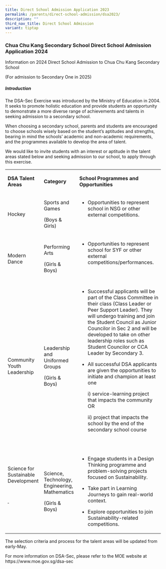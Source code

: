```yaml
---
title: Direct School Admission Application 2023
permalink: /parents/direct-school-admission/dsa2023/
description: ""
third_nav_title: Direct School Admission
variant: tiptap
---
```

<h3>Chua Chu Kang Secondary School Direct School Admission Application 2024</h3>
<p>Information on 2024 Direct School Admission to Chua Chu Kang Secondary
School&nbsp;</p>
<p>(For admission to Secondary One in 2025)</p>
<p></p>
<h5><strong>Introduction</strong></h5>
<p>The DSA-Sec Exercise was introduced by the Ministry of Education in 2004.
It seeks to promote holistic education and provide students an opportunity
to demonstrate a more diverse range of achievements and talents in seeking
admission to a secondary school.</p>
<p>When choosing a secondary school, parents and students are encouraged
to choose schools wisely based on the student’s aptitudes and strengths,
bearing in mind the schools’ academic and non-academic requirements, and
the programmes available to develop the area of talent.</p>
<p>We would like to invite students with an interest or aptitude in the talent
areas stated below and seeking admission to our school, to apply through
this exercise.</p>
<table>
<tbody>
<tr>
<td rowspan="1" colspan="1">
<p><strong>DSA Talent Areas</strong>
</p>
</td>
<td rowspan="1" colspan="1">
<p><strong>Category</strong>
</p>
</td>
<td rowspan="1" colspan="1">
<p><strong>School Programmes and Opportunities</strong>
</p>
</td>
</tr>
<tr>
<td rowspan="1" colspan="1">
<p>Hockey</p>
</td>
<td rowspan="1" colspan="1">
<p>Sports and Games</p>
<p>(Boys &amp; Girls)</p>
</td>
<td rowspan="1" colspan="1">
<ul data-tight="true" class="tight">
<li>
<p>Opportunities to represent school in NSG or other external competitions.</p>
</li>
</ul>
<p>&nbsp;</p>
</td>
</tr>
<tr>
<td rowspan="1" colspan="1">
<p>Modern Dance</p>
</td>
<td rowspan="1" colspan="1">
<p>Performing Arts</p>
<p>(Girls &amp; Boys)</p>
</td>
<td rowspan="1" colspan="1">
<ul data-tight="true" class="tight">
<li>
<p>Opportunities to represent school for SYF or other external competitions/performances.</p>
</li>
</ul>
<p>&nbsp;</p>
</td>
</tr>
<tr>
<td rowspan="1" colspan="1">
<p>Community Youth Leadership</p>
</td>
<td rowspan="1" colspan="1">
<p>Leadership and Uniformed Groups</p>
<p>(Girls &amp; Boys)</p>
</td>
<td rowspan="1" colspan="1">
<ul data-tight="true" class="tight">
<li>
<p>Successful applicants will be part of the Class Committee in their class
(Class Leader or Peer Support Leader). They will undergo training and join
the Student Council as Junior Councilor in Sec 2 and will be developed
to take on other leadership roles such as Student Councilor or CCA Leader
by Secondary 3.&nbsp;</p>
</li>
<li>
<p>All successful DSA applicants are given the opportunities to initiate
and champion at least one</p>
<p>i) service-learning project that impacts the community OR</p>
<p>ii) project that impacts the school&nbsp;by the end of the secondary school
course</p>
</li>
</ul>
<p>&nbsp;</p>
</td>
</tr>
<tr>
<td rowspan="1" colspan="1">
<p>Science for Sustainable Development</p>
<p>&nbsp;</p>
<p><s>&nbsp;</s>
</p>
<p>&nbsp;</p>
</td>
<td rowspan="1" colspan="1">
<p>Science, Technology, Engineering, Mathematics</p>
<p>(Girls &amp; Boys)</p>
</td>
<td rowspan="1" colspan="1">
<ul data-tight="true" class="tight">
<li>
<p>Engage students in a Design Thinking programme and problem-solving projects
focused on Sustainability.</p>
</li>
<li>
<p>Take part in Learning Journeys to gain real-world context.</p>
</li>
<li>
<p>Explore opportunities to join Sustainability-related competitions.</p>
</li>
</ul>
</td>
</tr>
</tbody>
</table>
<p></p>
<p>The selection criteria and process for the talent areas will be updated
from early-May.</p>
<p>For more information on DSA-Sec, please refer to the MOE website at
<a rel="noopener noreferrer nofollow" target="_blank">https://www.moe.gov.sg/dsa-sec</a>
</p>
<p></p>